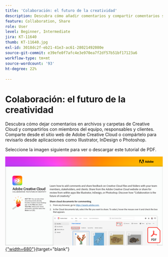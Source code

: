 ```yaml
---
title: 'Colaboración: el futuro de la creatividad'
description: Descubra cómo añadir comentarios y compartir comentarios sobre carpetas y archivos de Creative Cloud con miembros del equipo, responsables y clientes, y fuentes seleccionadas de Adobe Fonts
feature: Collaboration, Share
role: User
level: Beginner, Intermediate
jira: KT-11640
thumb: KT-11640.jpg
exl-id: 3018dc2f-eb21-41e3-ac61-28021492080e
source-git-commit: e39efe0f7afc4e3e970ea7f2df57b51bf17123a6
workflow-type: tm+mt
source-wordcount: '93'
ht-degree: 22%

---
```


# Colaboración: el futuro de la creatividad

Descubra cómo dejar comentarios en archivos y carpetas de Creative Cloud y compartirlos con miembros del equipo, responsables y clientes. Comparte desde el sitio web de Adobe Creative Cloud o compártelo para revisarlo desde aplicaciones como Illustrator, InDesign o Photoshop.

Seleccione la imagen siguiente para ver o descargar este tutorial de PDF.

[![Imagen de la primera página del tutorial](assets/Collaboration-The-Future-of-Creativity.png){&quot;width=680&quot;}](assets/Collaboration-The-Future-of-Creativity.pdf){target="blank"}
